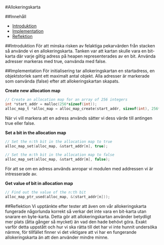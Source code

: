 #Allokeringskarta

##Innehåll
- [Introduktion](#introduktion)
- [Implementation](#implementation)
- [Reflektion](#reflektion)

##Introduktion
För att minska risken av felaktiga pekarvärden från stacken så använde vi en allokeringskarta.
Tanken var att kartan skulle vara en bit-karta där varje giltig adress på heapen representerades av en bit.
Använda adresser markeras med true, oanvända med false.

##Implementation
För initialisering tar allokeringskartan en startadress, en objektstorlek samt ett maximalt antal objekt.
Alla adresser är markerade som oanvända (false) efter att allokeringskartan skapats.

__Create new allocation map__
```c
// Create an allocation map for an array of 256 integers
int *start_addr = malloc(256*sizeof(int));
alloc_map_t *alloc_map = alloc_map_create(start_addr, sizeof(int), 256*sizeof(int));
```
När vi vill markera att en adress används sätter vi dess värde till antingen true eller false.

__Set a bit in the allocation map__
```c
// Set the n:th bit in the allocation map to true
alloc_map_set(alloc_map, &start_addr[n], true);

// Set the m:th bit in the allocation map to false
alloc_map_set(alloc_map, &start_addr[m], false);
```
För att se om en adress används anropar vi modulen med addressen vi är intresserade av. 

__Get value of bit in allocation map__
```c
// Find out the value of the n:th bit
alloc_map_ptr_used(alloc_map, &(start_addr[n]));
```
##Reflektion
Vi upptänkte efter tester att även om vår allokeringskarta fungerade någorlunda korrekt så verkar det inte vara en bit-karta utan snarare en byte-karta. Detta gör att allokeringskartan använder betydligt mer plats (åtta gånger så mycket) än vad den hade behövt göra. Exakt varför detta uppstått och hur vi ska rätta till det har vi inte hunnit undersöka närmre, för tillfället finner vi det viktigare att vi har en fungerande allokeringskarta än att den använder mindre minne.
